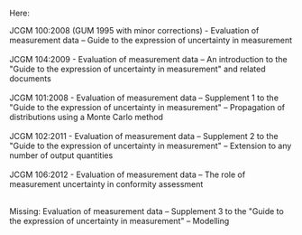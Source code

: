 Here: 

JCGM 100:2008 (GUM 1995 with minor corrections) - Evaluation of measurement data – Guide to the expression of uncertainty in measurement<br><br>
JCGM 104:2009 - Evaluation of measurement data – An introduction to the "Guide to the expression of uncertainty in measurement" and related documents<br><br>
JCGM 101:2008 - Evaluation of measurement data – Supplement 1 to the "Guide to the expression of uncertainty in measurement" – Propagation of distributions using a Monte Carlo method<br><br>
JCGM 102:2011 - Evaluation of measurement data – Supplement 2 to the "Guide to the expression of uncertainty in measurement" – Extension to any number of output quantities<br><br>
JCGM 106:2012 - Evaluation of measurement data – The role of measurement uncertainty in conformity assessment<br><br>

Missing: Evaluation of measurement data – Supplement 3 to the "Guide to the expression of uncertainty in measurement" – Modelling
